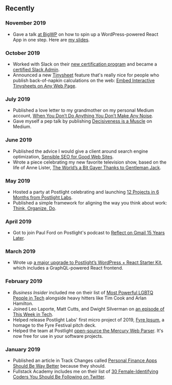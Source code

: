 ## Recently

### November 2019

* Gave a talk [at BigWP](https://www.meetup.com/Big-WP-NYC/events/265211737/) on how to spin up a WordPress-powered React App in one step. Here are [my slides](https://docs.google.com/presentation/d/1h6Dm3gx2xsfiKZK_XuPSitvQjyfv17uPluMwkXfrVlQ/edit?usp=sharing).

### October 2019

* Worked with Slack on their [new certification program](http://slackcertified.com/) and became a [certified Slack Admin](https://verify.skilljar.com/c/jan6nj2hbthk).
* Announced a new [Tinysheet](https://tinysheet.com) feature that's really nice for people who publish back-of-napkin calculations on the web: [Embed Interactive Tinysheets on Any Web Page](https://postlight.com/trackchanges/embed-interactive-tinysheets-on-any-web-page).

### July 2019

* Published a love letter to my grandmother on my personal Medium account, [When You Don’t Do Anything You Don’t Make Any Noise](https://medium.com/swlh/when-you-dont-do-anything-you-don-t-make-any-noise-5f5a023c8500).
* Gave myself a pep talk by publishing [Decisiveness is a Muscle](https://medium.com/swlh/decisiveness-is-a-muscle-7cbf95efa3b3) on Medium.

### June 2019

* Published the advice I would give a client around search engine optimization, [Sensible SEO for Good Web Sites](https://postlight.com/trackchanges/sensible-seo-for-good-web-sites).
* Wrote a piece celebrating my new favorite television show, based on the life of Anne Lister, [The World’s a Bit Gayer Thanks to Gentleman Jack](https://medium.com/@ginatrapani/the-worlds-a-bit-gayer-thanks-to-gentleman-jack-cfee80acdb47).

### May 2019

* Hosted a party at Postlight celebrating and launching [12 Projects in 6 Months from Postlight Labs](https://postlight.com/trackchanges/12-projects-in-6-months-from-postlight-labs).
* Published a simple framework for aligning the way you think about work: [Think, Organize, Do](https://postlight.com/trackchanges/think-organize-do).

### April 2019

* Got to join Paul Ford on Postlight's podcast to [Reflect on Gmail 15 Years Later](https://postlight.com/trackchanges/podcast/reflecting-on-gmail-15-years-later).

### March 2019

* Wrote up [a major upgrade to Postlight’s WordPress + React Starter Kit](https://postlight.com/trackchanges/postlights-wordpress-react-starter-kit-now-version-2-0), which includes a GraphQL-powered React frontend.

### February 2019

* _Business Insider_ included me on their list of [Most Powerful LGBTQ People in Tech](https://www.businessinsider.com/most-powerful-lgbtq-people-in-tech-2019-2) alongside heavy hitters like Tim Cook and Arlan Hamilton.
* Joined Leo Laporte, Matt Cutts, and Dwight Silverman on [an episode of This Week in Tech](https://twit.tv/shows/this-week-in-tech/episodes/705).
* Helped release Postlight Labs' first micro project of 2019, [Fyre Ipsum](https://fyreipsum.com), a homage to the Fyre Festival pitch deck.
* Helped the team at Postlight [open-source the Mercury Web Parser](https://postlight.com/trackchanges/mercury-goes-open-source). It's now free for use in your software projects.

### January 2019

* Published an article in Track Changes called [Personal Finance Apps Should Be Way Better]( https://postlight.com/trackchanges/personal-finance-apps-should-be-way-better) because they should.
* Fullstack Academy includes me on their list of [30 Female-Identifying Coders You Should Be Following on Twitter](https://www.fullstackacademy.com/blog/female-identifying-coders-on-twitter).

